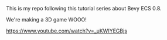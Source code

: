 This is my repo following this tutorial series about Bevy ECS 0.8.

We're making a 3D game WOOO!

https://www.youtube.com/watch?v=_uKWIYEGBjs
